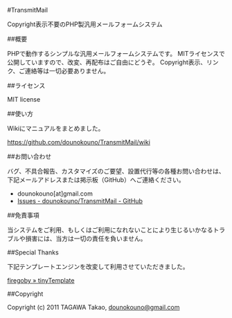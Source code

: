 #TransmitMail

Copyright表示不要のPHP製汎用メールフォームシステム

##概要

PHPで動作するシンプルな汎用メールフォームシステムです。
MITライセンスで公開していますので、改変、再配布はご自由にどうぞ。
Copyright表示、リンク、ご連絡等は一切必要ありません。

##ライセンス

MIT license

##使い方

Wikiにマニュアルをまとめました。

<https://github.com/dounokouno/TransmitMail/wiki>

##お問い合わせ

バグ、不具合報告、カスタマイズのご要望、設置代行等の各種お問い合わせは、下記メールアドレスまたは掲示板（GitHub）へご連絡ください。

* dounokouno[at]gmail.com
* [Issues - dounokouno/TransmitMail - GitHub](https://github.com/dounokouno/TransmitMail/issues)

##免責事項

当システムをご利用、もしくはご利用になれないことにより生じるいかなるトラブルや損害には、当方は一切の責任を負いません。

##Special Thanks

下記テンプレートエンジンを改変して利用させていただきました。

[firegoby » tinyTemplate](http://firegoby.theta.ne.jp/download/tinytemplate)

##Copyright

Copyright (c) 2011 TAGAWA Takao, dounokouno@gmail.com
